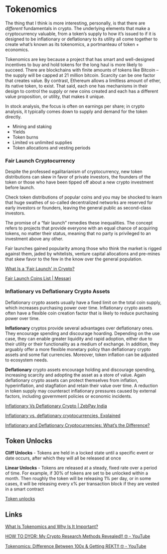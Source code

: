 # Tokenomics

The thing that I think is more interesting, personally, is that there are _different_ fundamentals in crypto. The underlying elements that make a cryptocurrency valuable, from a token’s supply to how it’s issued to if it is designed to be inflationary or deflationary to its utility all come together to create what’s known as its tokenomics, a portmanteau of token + economics.

Tokenomics are key because a project that has smart and well-designed incentives to buy and hold tokens for the long haul is more likely to succeed. There are blockchains with finite amounts of tokens like Bitcoin – the supply will be capped at 21 million bitcoin. Scarcity can be one factor that creates value. By contrast, Ethereum allows a limitless amount of ether, its native token, to exist. That said, each one has mechanisms in their design to control the supply or new coins created and each has a different value proposition, or utility, that makes it unique.

In stock analysis, the focus is often on earnings per share; in crypto analysis, it typically comes down to supply and demand for the token directly.

- Mining and staking
- Yields
- Token burns
- Limited vs unlimited supplies
- Token allocations and vesting periods

### Fair Launch Cryptocurrency

Despite the professed egalitarianism of cryptocurrency, new token distributions can skew in favor of private investors, the founders of the token or those who have been tipped off about a new crypto investment before launch.

Check token distributions of popular coins and you may be shocked to learn that huge swathes of so-called decentralized networks are reserved for early investors or founders, leaving the general public as second-class investors.

The promise of a “fair launch” remedies these inequalities. The concept refers to projects that provide everyone with an equal chance of acquiring tokens, no matter their status, meaning that no party is privileged to an investment above any other.

Fair launches gained popularity among those who think the market is rigged against them, jaded by whitelists, venture capital allocations and pre-mines that skew favor to the few in the know over the general population.

[What Is a 'Fair Launch' in Crypto?](https://www.coindesk.com/learn/what-is-a-fair-launch-in-crypto/)

[Fair Launch Coins List | Messari](https://messari.io/screener/fair-coins-9E7A9337)

### Inflationary vs Deflationary Crypto Assets

Deflationary crypto assets usually have a fixed limit on the total coin supply, which increases purchasing power over time. Inflationary crypto assets often have a flexible coin creation factor that is likely to reduce purchasing power over time.

**Inflationary** cryptos provide several advantages over deflationary ones. They encourage spending and discourage hoarding. Depending on the use case, they can enable greater liquidity and rapid adoption, either due to their utility or their functionality as a medium of exchange. In addition, they arguably offer a more flexible monetary policy than deflationary crypto assets and some fiat currencies. Moreover, token inflation can be adjusted to ecosystem needs.

**Deflationary** crypto assets encourage holding and discourage spending, increasing scarcity and adopting the asset as a store of value. Again deflationary crypto assets can protect themselves from inflation, hyperinflation, and stagflation and retain their value over time. A reduction in token supply may counteract inflationary pressures caused by external factors, including government policies or economic incidents.

[Inflationary Vs Deflationary Crypto | ZebPay India](https://zebpay.com/in/blog/inflationary-vs-deflationary-crypto)

[Inflationary vs. deflationary cryptocurrencies, Explained](https://cointelegraph.com/explained/inflationary-vs-deflationary-cryptocurrencies-explained)

[Inflationary and Deflationary Cryptocurrencies: What’s the Difference?](https://www.coindesk.com/learn/inflationary-and-deflationary-cryptocurrencies-whats-the-difference/)

## Token Unlocks

**Cliff Unlocks** - Tokens are held in a locked state until a specific event or date occurs, after which they will all be released at once

**Linear Unlocks** - Tokens are released at a steady, fixed rate over a period of time. For example, if 30% of tokens are set to be unlocked within a month. Then roughly the token will be releasing 1% per day, or in some cases, it will be releasing every x% per transaction block if they are vested in a smart contract

[Token unlocks](https://token.unlocks.app/)

## Links

[What Is Tokenomics and Why Is It Important?](https://www.coindesk.com/learn/what-is-tokenomics-and-why-is-it-important/)

[HOW TO DYOR: My Crypto Research Methods Revealed!! 🤓 - YouTube](https://www.youtube.com/watch?v=HCLWDGYnAzk)

[Tokenomics: Difference Between 100x & Getting REKT!! 🤓 - YouTube](https://www.youtube.com/watch?v=ftCaqG7wckg)

